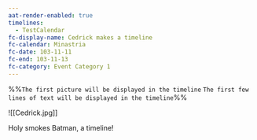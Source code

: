 ```yaml
---
aat-render-enabled: true
timelines:
  - TestCalendar
fc-display-name: Cedrick makes a timeline
fc-calendar: Minastria
fc-date: 103-11-11
fc-end: 103-11-13
fc-category: Event Category 1
---
```


%%`The first picture will be displayed in the timeline`
`The first few lines of text will be displayed in the timeline`%%

![[Cedrick.jpg]]

Holy smokes Batman, a timeline!
